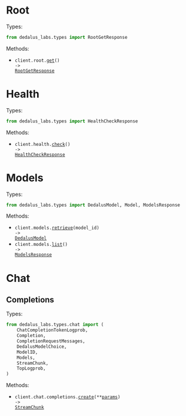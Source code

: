# Root

Types:

```python
from dedalus_labs.types import RootGetResponse
```

Methods:

- <code title="get /">client.root.<a href="./src/dedalus_labs/resources/root.py">get</a>() -> <a href="./src/dedalus_labs/types/root_get_response.py">RootGetResponse</a></code>

# Health

Types:

```python
from dedalus_labs.types import HealthCheckResponse
```

Methods:

- <code title="get /health">client.health.<a href="./src/dedalus_labs/resources/health.py">check</a>() -> <a href="./src/dedalus_labs/types/health_check_response.py">HealthCheckResponse</a></code>

# Models

Types:

```python
from dedalus_labs.types import DedalusModel, Model, ModelsResponse
```

Methods:

- <code title="get /v1/models/{model_id}">client.models.<a href="./src/dedalus_labs/resources/models.py">retrieve</a>(model_id) -> <a href="./src/dedalus_labs/types/dedalus_model.py">DedalusModel</a></code>
- <code title="get /v1/models">client.models.<a href="./src/dedalus_labs/resources/models.py">list</a>() -> <a href="./src/dedalus_labs/types/models_response.py">ModelsResponse</a></code>

# Chat

## Completions

Types:

```python
from dedalus_labs.types.chat import (
    ChatCompletionTokenLogprob,
    Completion,
    CompletionRequestMessages,
    DedalusModelChoice,
    ModelID,
    Models,
    StreamChunk,
    TopLogprob,
)
```

Methods:

- <code title="post /v1/chat/completions">client.chat.completions.<a href="./src/dedalus_labs/resources/chat/completions.py">create</a>(\*\*<a href="src/dedalus_labs/types/chat/completion_create_params.py">params</a>) -> <a href="./src/dedalus_labs/types/chat/stream_chunk.py">StreamChunk</a></code>
